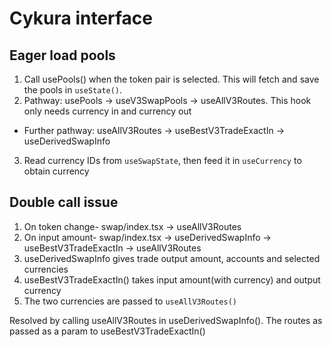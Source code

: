 # Cykura interface

## Eager load pools

1. Call usePools() when the token pair is selected. This will fetch and save the pools in `useState()`.
2. Pathway: usePools -> useV3SwapPools -> useAllV3Routes. This hook only needs currency in and currency out
  - Further pathway: useAllV3Routes -> useBestV3TradeExactIn -> useDerivedSwapInfo
3. Read currency IDs from `useSwapState`, then feed it in `useCurrency` to obtain currency

## Double call issue
1. On token change- swap/index.tsx -> useAllV3Routes
2. On input amount- swap/index.tsx -> useDerivedSwapInfo -> useBestV3TradeExactIn -> useAllV3Routes
  1. useDerivedSwapInfo gives trade output amount, accounts and selected currencies
  2. useBestV3TradeExactIn() takes input amount(with currency) and output currency
  3. The two currencies are passed to `useAllV3Routes()`

Resolved by calling useAllV3Routes in useDerivedSwapInfo(). The routes as passed as a param to useBestV3TradeExactIn()